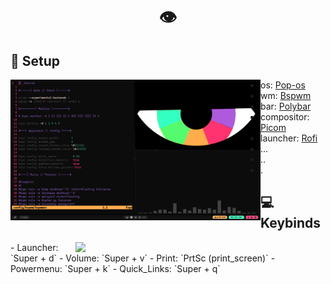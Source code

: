 <h1 align="center">👁️</h1>

## 🧠 Setup
<img src="IMAGES/rice.png" align="left" width="400">

- os: [Pop-os](https://pop.system76.com/)
- wm: [Bspwm](https://github.com/baskerville/bspwm)
- bar: [Polybar](https://github.com/polybar/polybar)
- compositor: [Picom](https://github.com/yshui/picom)
- launcher: [Rofi](https://github.com/davatorium/rofi)
- ...
- ..
- .

## 💻 Keybinds
<img src="IMAGENS/001.png" align="right" width="400">
- Launcher:    `Super + d`
- Volume:      `Super + v`
- Print:       `PrtSc (print_screen)`
- Powermenu:   `Super + k` 
- Quick_Links: `Super + q`